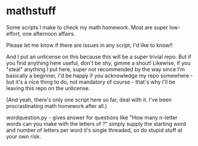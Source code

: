 # mathstuff
Some scripts I make to check my math homework. Most are super low-effort, one afternoon affairs.


Please let me know if there are issues in any script, I'd like to know!!

And I put an unlicense on this because this will be a super trivial repo. But if you find anything here useful, don't be shy,
gimme a shout! Likewise, if you "steal" anything I put here, super not recommended by the way since I'm basically a beginner,
I'd be happy if you acknowledge my repo somewhere - but it's a nice thing to do, not mandatory of course - that's why I'll be 
leaving this repo on the unlicense.

(And yeah, there's only one script here so far, deal with it. I've been procrastinating math homework after all.)


wordquestion.py - gives answer for questions like "How many n-letter words can you make with the letters of <word>?" 
                  simply supply the starting word and number of letters per word
                  it's single threaded, so do stupid stuff at your own risk.
